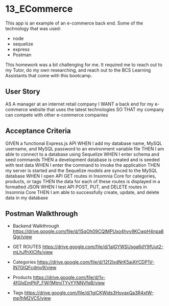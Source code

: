 # 13_ECommerce
This app is an example of an e-commerce back end. Some of the technology that was used:
* node
* sequelize
* express
* Postman

This homework was a bit challenging for me. It required me to reach out to my Tutor, do my own researching, and reach out to the BCS Learning Assistants that come with this bootcamp.

## User Story
AS A manager at an internet retail company
I WANT a back end for my e-commerce website that uses the latest technologies
SO THAT my company can compete with other e-commerce companies

## Acceptance Criteria
GIVEN a functional Express.js API
WHEN I add my database name, MySQL username, and MySQL password to an environment variable file
THEN I am able to connect to a database using Sequelize
WHEN I enter schema and seed commands
THEN a development database is created and is seeded with test data
WHEN I enter the command to invoke the application
THEN my server is started and the Sequelize models are synced to the MySQL database
WHEN I open API GET routes in Insomnia Core for categories, products, or tags
THEN the data for each of these routes is displayed in a formatted JSON
WHEN I test API POST, PUT, and DELETE routes in Insomnia Core
THEN I am able to successfully create, update, and delete data in my database

## Postman Walkthrough
* Backend Walkthrough
https://drive.google.com/file/d/1SqOh09CQlMPUxo4hvy9KCwpH4npa8Qgr/view

* GET ROUTES
https://drive.google.com/file/d/1alGYWSUsga6dY9fUut2-mLhJfhXlCIfs/view 

* Categories
https://drive.google.com/file/d/12f2lxdNrK5aiAYCDP1V-lN7GtQFcdmv9/view

* Products
https://drive.google.com/file/d/1v-4fGlxEmPhP_FWj1MtmiTYyYYNNVfqB/view

* Tags
https://drive.google.com/file/d/1giCKWids3HuyaxQa3R4xtW-mp1hM2VC5/view 
